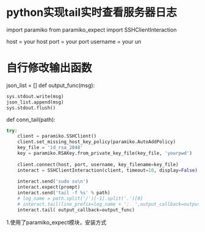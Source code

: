 # python实现tail实时查看服务器日志



import paramiko
from paramiko_expect import SSHClientInteraction

host = your host
port = your port
username = your un


# 自行修改输出函数
json_list = []
def output_func(msg):  

```python
sys.stdout.write(msg)
json_list.append(msg)
sys.stdout.flush()
```

 


def conn_tail(path):

```python
try:
    client = paramiko.SSHClient()
    client.set_missing_host_key_policy(paramiko.AutoAddPolicy)
    key_file = 'id_rsa_2048'
    key = paramiko.RSAKey.from_private_key_file(key_file, 'yourpwd')
 
    client.connect(host, port, username, key_filename=key_file)
    interact = SSHClientInteraction(client, timeout=10, display=False)
 
    interact.send('sudo su\n')
    interact.expect(prompt)
    interact.send('tail -f %s' % path)
    # log_name = path.split('/')[-1].split('.')[0]
    # interact.tail(line_prefix=log_name + ':  ',output_callback=output_func)
    interact.tail( output_callback=output_func)
```
1.使用了paramiko_expect模块，安装方式

